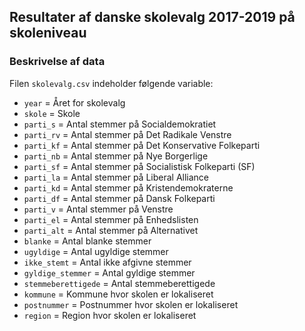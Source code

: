 Resultater af danske skolevalg 2017-2019 på skoleniveau
---

### Beskrivelse af data

Filen `skolevalg.csv` indeholder følgende variable:

- `year` = Året for skolevalg
- `skole` = Skole
- `parti_s` = Antal stemmer på Socialdemokratiet
- `parti_rv` = Antal stemmer på Det Radikale Venstre
- `parti_kf` = Antal stemmer på Det Konservative Folkeparti
- `parti_nb` = Antal stemmer på Nye Borgerlige
- `parti_sf` = Antal stemmer på Socialistisk Folkeparti (SF)
- `parti_la` = Antal stemmer på Liberal Alliance
- `parti_kd` = Antal stemmer på Kristendemokraterne
- `parti_df` = Antal stemmer på Dansk Folkeparti
- `parti_v` = Antal stemmer på Venstre
- `parti_el` = Antal stemmer på Enhedslisten
- `parti_alt` = Antal stemmer på Alternativet
- `blanke` = Antal blanke stemmer
- `ugyldige` = Antal ugyldige stemmer
- `ikke_stemt` = Antal ikke afgivne stemmer
- `gyldige_stemmer` = Antal gyldige stemmer
- `stemmeberettigede` = Antal stemmeberettigede
- `kommune` = Kommune hvor skolen er lokaliseret
- `postnummer` = Postnummer hvor skolen er lokaliseret
- `region` = Region hvor skolen er lokaliseret
